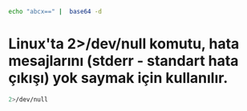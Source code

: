 ``` bash
echo "abcx==" |  base64 -d 
```

# Linux'ta 2>/dev/null komutu, hata mesajlarını (stderr - standart hata çıkışı) yok saymak için kullanılır.
```bash
2>/dev/null
```
